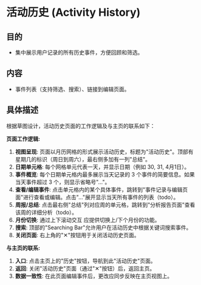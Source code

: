 # 活动历史 (Activity History)

## 目的

- 集中展示用户记录的所有历史事件，方便回顾和筛选。

## 内容

- 事件列表（支持筛选、搜索）、链接到编辑页面。

## 具体描述

根据草图设计，活动历史页面的工作逻辑及与主页的联系如下：

**页面工作逻辑:**

1.  **视图呈现**: 页面以月历网格的形式展示活动历史，标题为"活动历史"。顶部有星期几的标识（周日到周六），最右侧多加有一列"总结"。
2.  **日期单元格**: 每个网格单元代表一天，并显示日期（例如 30, 31, 4月1日）。
3.  **事件概览**: 每个日期单元格内最多展示当天记录的 3 个事件的简要信息。如果当天事件超过 3 个，则显示省略号"..."。
4.  **查看/编辑事件**: 点击单元格内的某个具体事件，跳转到"事件记录与编辑页面"进行查看或编辑。点击"..."展开显示当天所有事件的列表（todo）。
5.  **周报/总结**: 点击最右侧"总结"列对应周的单元格，跳转到"分析报告页面"查看该周的详细分析（todo）。
6.  **月份切换**: 通过上下滚动交互 应提供切换上/下个月份的功能。
7.  **搜索**: 顶部的"Searching Bar"允许用户在活动历史中根据关键词搜索事件。
8.  **关闭页面**: 右上角的"✕"按钮用于关闭活动历史页面。

**与主页的联系:**

1.  **入口**: 点击主页上的"历史"按钮，导航到此"活动历史"页面。
2.  **返回**: 关闭"活动历史"页面（通过"✕"按钮）后，返回主页。
3.  **数据一致性**: 在此页面编辑事件后，更改应同步反映在主页视图上。